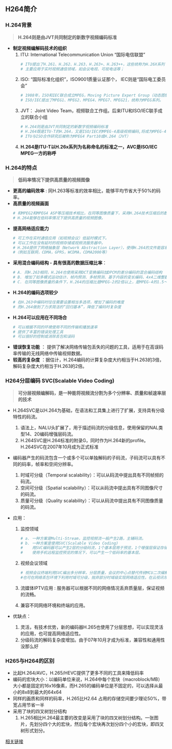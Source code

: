 ## H264简介

### **H.264背景**
> **H.264则是由JVT共同制定的新数字视频编码标准**
-  **制定视频编解码技术的组织**
    1. ITU: International Telecommunication Union “国际电信联盟”
        ```sh
        # ITU提出了H.261、H.262、H.263、H.263+、H.263++，这些统称为H.26X系列
        # 主要应用于实时视频通信领域，如会议电视、可视电话等；
        ```
    2. ISO: “国际标准化组织”，ISO9001质量认证那个， IEC则是“国际电工委员会”
        ```sh
        # 1988年，ISO和IEC联合成立MPEG，Moving Picture Expert Group（动态图像专家组）
        # ISO/IEC提出了MPEG1、MPEG2、MPEG4、MPEG7、MPEG21，统称为MPEG系列。
        ```
    3. JVT： Joint Video Team，视频联合工作组。后来ITU和ISO/IEC联手成立的联合小组
        ```sh
        # H.264则是由JVT共同制定的新数字视频编码标准
        # H.264既是ITU-T的H.264，又是ISO/IEC的MPEG-4高级视频编码,将成为MPEG-4标准的第10部分
        # ITU与ISO合作研究后被称为MPEG4 Part10或H.264（JVT）
        ```
    4. **H.264是ITU-T以H.26x系列为名称命名的标准之一，AVC是ISO/IEC MPEG一方的称呼**

### **H.264的特点**
> **低码率情况下提供高质量的视频图像**
- **更高的编码效率** : 同H.263等标准的效率相比，能够平均节省大于50%的码率。
- **高质量的视频画面** 
    ```sh
    # 和MPEG2和MPEG4 ASP等压缩技术相比，在同等图像质量下，采用H.264技术压缩后的数据量只有MPEG2的1/8，MPEG4的1/3。
    # H.264能够在低码率情况下提供高质量的视频图像。
    ```
- **提高网络适应能力**
    ```sh
    # 可工作在实时通信应用（如视频会议）低延时模式下。
    # 可以工作在没有延时的视频存储或视频流服务器中。
    # H.264提供了网络抽象层（Network Abstraction Layer），使得H.264的文件能容易地在不同网络上传输
    #（例如互联网，CDMA，GPRS，WCDMA，CDMA2000等）
    ```
- **采用混合编码结构 - 具有很高的数据压缩比率**：
    ```sh
    # A. 同H.263相同，H.264也使用采用DCT变换编码加DPCM的差分编码的混合编码结构
    # B. 增加了如多模式运动估计、帧内预测、多帧预测、基于内容的变长编码、4x4二维整数变换等新的编码方式，提高了编码效率
    # C. 在同等图像质量的条件下，H.264的压缩比是MPEG-2的2倍以上，是MPEG-4的1.5～2倍。
    ```
- **H.264的编码选项较少**
    ```sh
    # 在H.263中编码时往往需要设置相当多选项，增加了编码的难度
    # 而H.264做到了力求简洁的“回归基本”，降低了编码时复杂度
    ```
- **H.264可以应用在不同场合**   
    ```sh
    # 可以根据不同的环境使用不同的传输和播放速率
    # 提供了丰富的错误处理工具
    # 可以很好的控制或消除丢包和误码
    ```
- **错误恢复功能** ： 提供了解决网络传输包丢失的问题的工具，适用于在高误码率传输的无线网络中传输视频数据。
- **较高的复杂度** ：据估计，H.264编码的计算复杂度大约相当于H.263的3倍，解码复杂度大约相当于H.263的2倍。

### **H264分层编码 SVC(Scalable Video Coding)**
> **可分层视频编解码，是一种能将视频流分割为多个分辨率、质量和帧速率层的技术**

- H.264SVC是以H.264为基础，在语法和工具集上进行了扩展，支持具有分级特性的码流。
    1. 语法上，NALU头扩展了，用于描述码流的分级信息，使用保留的NAL类型14、20编码增强层码流。
    2. H.264SVC是H.264标准的附录G，同时作为H.264新的profile。H.264SVC在2007年10月成为正式标准

- 编码器产生的码流包含一个或多个可以单独解码的子码流，子码流可以具有不同的码率，帧率和空间分辨率。
    1. 时域可分级（Temporal scalability）：可以从码流中提出具有不同帧频的码流。
    2. 空间可分级（Spatial scalability）：可以从码流中提出具有不同图像尺寸的码流。
    3. 质量可分级（Quality scalability）：可以从码流中提出具有不同图像质量的码流。
　
- 应用：
    1. 监控领域
        ```sh
        # a. 一种方案是Multi-Stream，监控视频流一般产生2路，主辅码流。
        # b. 一种方案是使用SVC(Scalable Video Coding)
        #    用SVC编码器可以产生2层的分级码流，1个基本层用于预览，1个增强层保证存储的图像质量是较高的。  
        #    使用手机远程监控预览的情况下，可以产生一个低码率的基本层。
        ```

    2. 视频会议领域
        ```sh
        # 视频会议终端利用SVC编出多分辨率，分层质量，会议的中心点替代传统MCU二次编解码方法改为视频路由分解转发。
        #也可在网络丢包环境下利用时域可分级，抛弃部分时域级实现网络适应性。在云视讯领域SVC也有想像空间。
        ```
    3. 流媒体IPTV应用 : 服务器可以根据不同的网络情况丢弃质量层，保证视频的流畅。
    4. 兼容不同网络环境和终端的应用。

- 优缺点：
    1. 灵活，有技术优势，新的编码器H.265也使用了分层思想，可以实现灵活的应用，也可提高网络适应性。
    2. 分级码流的解码复杂度增加。由于07年10月才成为标准，兼容性和通用性没那么好 

### **H265与H264的区别**
- 比起H.264/AVC，H.265/HEVC提供了更多不同的工具来降低码率
- 编码的宏块大小：以编码单位来说，H.264中每个宏块（macroblock/MB）大小都是固定的16x16像素，而H.265的编码单位是不固定的，可以选择从最小的8x8到最大的64x64
- 同样的画质和同样的码率，H.265比H2.64 占用的存储空间要少理论50%，带宽占用节省一半
- 采用了块的四叉树划分结构
    1. H.265相比H.264最主要的改变是采用了块的四叉树划分结构。一张图片，先划分四个大的宏块，然后每个宏块再次划分四个小的宏块，即四叉树形式划分。




[相关链接](https://www.cnblogs.com/leehm/p/13468138.html)







